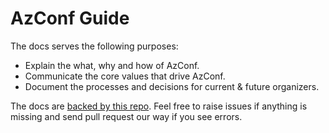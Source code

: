# AzConf Guide

The docs serves the following purposes:

- Explain the what, why and how of AzConf.
- Communicate the core values that drive AzConf.
- Document the processes and decisions for current & future organizers.

The docs are [backed by this repo](https://github.com/azconf-dev/home). Feel free to raise issues if anything is missing and send pull request our way if you see errors.
